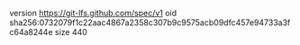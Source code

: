 version https://git-lfs.github.com/spec/v1
oid sha256:0732079f1c22aac4867a2358c307b9c9575acb09dfc457e94733a3fc64a8244e
size 440
